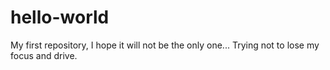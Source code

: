 # hello-world
My first repository, I hope it will not be the only one...
Trying not to lose my focus and drive.
